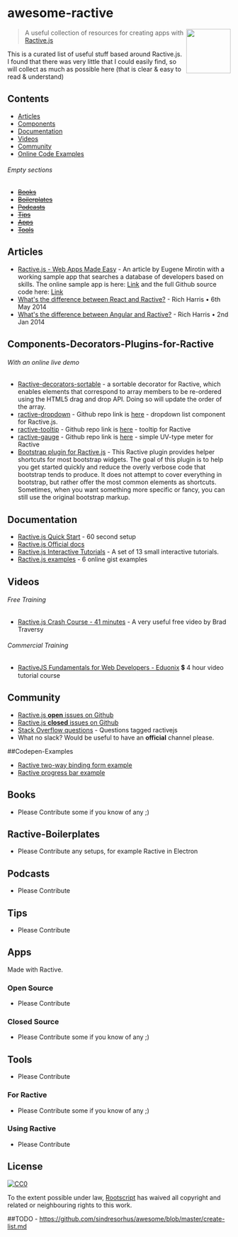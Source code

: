# awesome-ractive

[<img src="https://github.com/rootscript/awesome-ractive/blob/master/images/ractivejs-icon.png" align="right" width="100">](http://www.ractivejs.org/)

> A useful collection of resources for creating apps with [Ractive.js](http://www.ractivejs.org/)

This is a curated list of useful stuff based around Ractive.js.  I found that there was very little that I could easily find, so will collect as much as possible here (that is clear & easy to read & understand)


## Contents

- [Articles](#articles)
- [Components](#Components-Decorators-Plugins-for-Ractive)
- [Documentation](#documentation)
- [Videos](#videos)
- [Community](#community)
- [Online Code Examples](#Codepen-Examples)

###### Empty sections

- [~~Books~~](#books)
- [~~Boilerplates~~](#Ractive-Boilerplates)
- [~~Podcasts~~](#podcasts)
- [~~Tips~~](#tips)
- [~~Apps~~](#apps)
- [~~Tools~~](#tools)


## Articles

- [Ractive.js - Web Apps Made Easy](https://www.toptal.com/javascript/ractive-js-web-apps-made-easy) - An article by Eugene Mirotin with a working sample app that searches a database of developers based on skills. The online sample app is here: [Link](https://rawgit.com/emirotin/toptal-blog-ractive/master/index.html#) and the full Github source code here: [Link](https://github.com/emirotin/toptal-blog-ractive)
- [What's the difference between React and Ractive?](http://blog.ractivejs.org/posts/whats-the-difference-between-react-and-ractive/) - Rich Harris • 6th May 2014
- [What's the difference between Angular and Ractive?](http://blog.ractivejs.org/posts/whats-the-difference-between-angular-and-ractive/) - Rich Harris • 2nd Jan 2014


## Components-Decorators-Plugins-for-Ractive 

###### With an online live demo

- [Ractive-decorators-sortable](http://ractivejs.github.io/Ractive-decorators-sortable/) - a sortable decorator for Ractive, which enables elements that correspond to array members to be re-ordered using the HTML5 drag and drop API. Doing so will update the order of the array.
- [ractive-dropdown](http://alexserver.github.io/ractive-dropdown/demo/) - Github repo link is [here](https://github.com/alexserver/ractive-dropdown) - dropdown list component for Ractive.js.
- [ractive-tooltip](http://jondum.github.io/ractive-tooltip/demo/) - Github repo link is [here](https://github.com/JonDum/ractive-tooltip) - tooltip for Ractive
- [ractive-gauge](http://konsumer.github.io/ractive-gauge/) - Github repo link is [here](https://github.com/konsumer/ractive-gauge) -  simple UV-type meter for Ractive
- [Bootstrap plugin for Ractive.js](http://dagnelies.github.io/ractive-bootstrap/) - This Ractive plugin provides helper shortcuts for most bootstrap widgets.  The goal of this plugin is to help you get started quickly and reduce the overly verbose code that bootstrap tends to produce. It does not attempt to cover everything in bootstrap, but rather offer the most common elements as shortcuts. Sometimes, when you want something more specific or fancy, you can still use the original bootstrap markup.


## Documentation

- [Ractive.js Quick Start](http://www.ractivejs.org/60-second-setup) - 60 second setup
- [Ractive.js Official docs](http://docs.ractivejs.org/)
- [Ractive.js Interactive Tutorials](http://learn.ractivejs.org/hello-world/1/) - A set of 13 small interactive tutorials.
- [Ractive.js examples](http://examples.ractivejs.org/) - 6 online gist examples


## Videos

###### Free Training

- [Ractive.js Crash Course - 41 minutes](https://www.youtube.com/watch?v=wKzcWbxVtKA) - A very useful free video by Brad Traversy

###### Commercial Training
- [RactiveJS Fundamentals for Web Developers - Eduonix](https://www.eduonix.com/courses/Web-Development/ractivejs-fundamentals-for-web-developers) 💲 4 hour video tutorial course


## Community

- [Ractive.js **open** issues on Github](https://github.com/ractivejs/ractive/issues)
- [Ractive.js **closed** issues on Github](https://github.com/ractivejs/ractive/issues?q=is%3Aissue+is%3Aclosed)
- [Stack Overflow questions](http://stackoverflow.com/questions/tagged/ractivejs) - Questions tagged ractivejs
- What no slack?  Would be useful to have an **official** channel please.


##Codepen-Examples

- [Ractive two-way binding form example](http://codepen.io/bessington/pen/OPzLWE)
- [Ractive progress bar example](http://codepen.io/bessington/pen/azEwpL)


## Books

- Please Contribute some if you know of any ;)


## Ractive-Boilerplates

- Please Contribute any setups, for example Ractive in Electron


## Podcasts

- Please Contribute


## Tips

- Please Contribute


## Apps

Made with Ractive.

### Open Source

- Please Contribute

### Closed Source

- Please Contribute some if you know of any ;)


## Tools

- Please Contribute

### For Ractive

- Please Contribute some if you know of any ;)

### Using Ractive

- Please Contribute


## License

[![CC0](http://mirrors.creativecommons.org/presskit/buttons/88x31/svg/cc-zero.svg)](https://creativecommons.org/publicdomain/zero/1.0/)

To the extent possible under law, [Rootscript](https://github.com/rootscript/) has waived all copyright and related or neighbouring rights to this work.

##TODO - https://github.com/sindresorhus/awesome/blob/master/create-list.md
